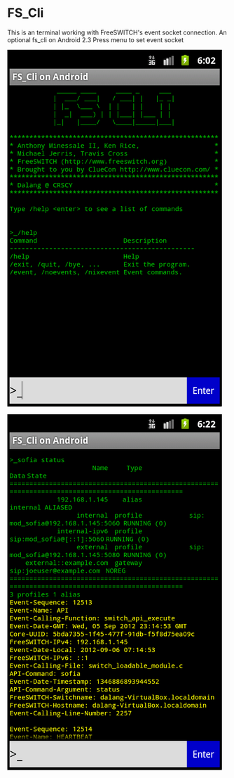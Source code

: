 FS_Cli
======

This is an terminal working with FreeSWITCH's event socket connection. An optional fs_cli on Android 2.3
Press menu to set event socket 


![first img](http://github.com/dalang/FS_Cli/raw/master/screenshot/00.png)


![second img](http://github.com/dalang/FS_Cli/raw/master/screenshot/01.png)
